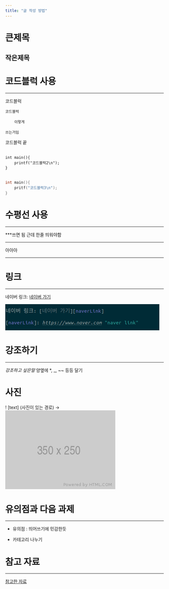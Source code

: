 ```yaml
---
title: "글 작성 방법"
---
```

큰제목
======

작은제목
-------

# 코드블럭 사용

***
코드블럭
	
	코드블럭
	
		이렇게
		
	쓰는거임

코드블럭 끝

<pre>
<code>
int main(){
	printf("코드블럭2\n");
}
</code>
</pre>

```c
int main(){
	pritf("코드블럭3\n");
}
```

# 수평선 사용

***
***쓰면 됨
근데 한줄 띄워야함

***

아아아

------



# 링크

***
네이버 링크: [네이버 가기][naverLink]

[naverLink]: https://www.naver.com "naver link"

![way to link](/assets/way_to_link.png)

# 강조하기

***
*강조하고 싶은말* 양옆에 *, _, ~~ 등등 달기

# 사진
! [text] (사진이 있는 경로) ->
![alt text](/assets/350x250.png)

# 유의점과 다음 과제

***
* 유의점 : 띄어쓰기에 민감한듯

* 카테고리 나누기

# 참고 자료

***
[참고한 자료][reference]

[reference]: https://gist.github.com/ihoneymon/652be052a0727ad59601 "refer"
